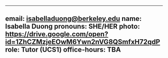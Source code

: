 
---
email: isabelladuong@berkeley.edu
name: Isabella Duong
pronouns: SHE/HER
photo: https://drive.google.com/open?id=1ZhCZMzjeEOwM6Ywn2nVG8QSmfxH72qdP
role: Tutor (UCS1)
office-hours: TBA
---

